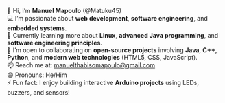 👋 Hi, I’m **Manuel Mapoulo** (@Matuku45)  
💻 I’m passionate about **web development**, **software engineering**, and **embedded systems**.  
🌱 Currently learning more about **Linux**, **advanced Java programming**, and **software engineering principles**.  
🤝 I’m open to collaborating on **open-source projects** involving **Java**, **C++**, **Python**, and **modern web technologies** (HTML5, CSS, JavaScript).  
📫 Reach me at: manuelthabisomapoulo@gmail.com  
😄 Pronouns: He/Him  
⚡ Fun fact: I enjoy building interactive **Arduino projects** using LEDs, buzzers, and sensors!
